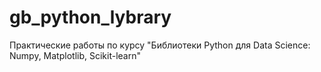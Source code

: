 # gb_python_lybrary
Практические работы по курсу "Библиотеки Python для Data Science: Numpy, Matplotlib, Scikit-learn"
